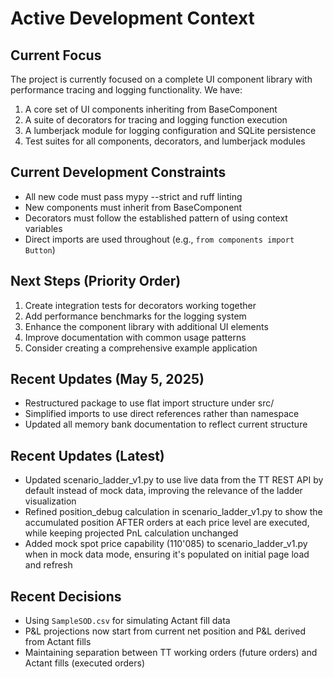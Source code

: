 # Active Development Context

## Current Focus
The project is currently focused on a complete UI component library with performance tracing and logging functionality. We have:

1. A core set of UI components inheriting from BaseComponent
2. A suite of decorators for tracing and logging function execution 
3. A lumberjack module for logging configuration and SQLite persistence
4. Test suites for all components, decorators, and lumberjack modules

## Current Development Constraints
- All new code must pass mypy --strict and ruff linting
- New components must inherit from BaseComponent
- Decorators must follow the established pattern of using context variables
- Direct imports are used throughout (e.g., `from components import Button`)

## Next Steps (Priority Order)
1. Create integration tests for decorators working together
2. Add performance benchmarks for the logging system
3. Enhance the component library with additional UI elements
4. Improve documentation with common usage patterns
5. Consider creating a comprehensive example application

## Recent Updates (May 5, 2025)
- Restructured package to use flat import structure under src/
- Simplified imports to use direct references rather than namespace
- Updated all memory bank documentation to reflect current structure

## Recent Updates (Latest)
- Updated scenario_ladder_v1.py to use live data from the TT REST API by default instead of mock data, improving the relevance of the ladder visualization
- Refined position_debug calculation in scenario_ladder_v1.py to show the accumulated position AFTER orders at each price level are executed, while keeping projected PnL calculation unchanged
- Added mock spot price capability (110'085) to scenario_ladder_v1.py when in mock data mode, ensuring it's populated on initial page load and refresh

## Recent Decisions
- Using `SampleSOD.csv` for simulating Actant fill data
- P&L projections now start from current net position and P&L derived from Actant fills
- Maintaining separation between TT working orders (future orders) and Actant fills (executed orders)
